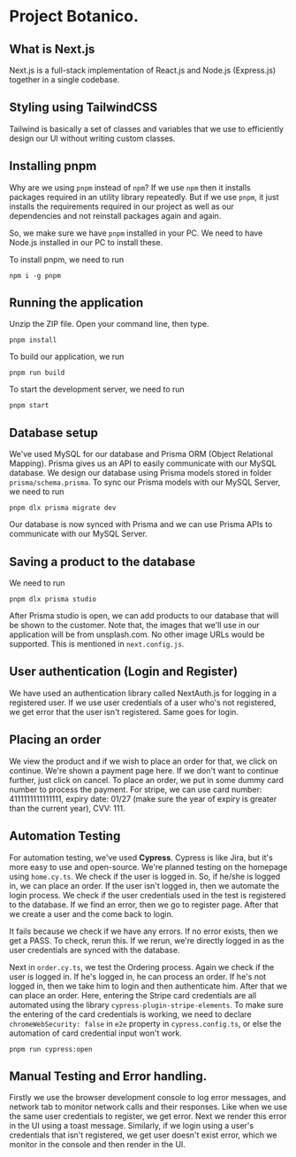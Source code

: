 # Project Botanico.

## What is Next.js

Next.js is a full-stack implementation of React.js and Node.js (Express.js) together in a single codebase.

## Styling using TailwindCSS

Tailwind is basically a set of classes and variables that we use to efficiently design our UI without writing custom classes.

## Installing pnpm

Why are we using `pnpm` instead of `npm`? If we use `npm` then it installs packages required in an utility library repeatedly. But if we use `pnpm`, it just installs the requirements required in our project as well as our dependencies and not reinstall packages again and again.

So, we make sure we have `pnpm` installed in your PC. We need to have Node.js installed in our PC to install these.

To install pnpm, we need to run

```
npm i -g pnpm
```

## Running the application

Unzip the ZIP file. Open your command line, then type.

```
pnpm install
```

To build our application, we run

```
pnpm run build
```

To start the development server, we need to run

```
pnpm start
```

## Database setup

We've used MySQL for our database and Prisma ORM (Object Relational Mapping). Prisma gives us an API to easily communicate with our MySQL database. We design our database using Prisma models stored in folder `prisma/schema.prisma`. To sync our Prisma models with our MySQL Server, we need to run

```
pnpm dlx prisma migrate dev
```

Our database is now synced with Prisma and we can use Prisma APIs to communicate with our MySQL Server.

## Saving a product to the database

We need to run

```
pnpm dlx prisma studio
```

After Prisma studio is open, we can add products to our database that will be shown to the customer. Note that, the images that we'll use in our application will be from unsplash.com. No other image URLs would be supported. This is mentioned in `next.config.js`.

## User authentication (Login and Register)

We have used an authentication library called NextAuth.js for logging in a registered user. If we use user credentials of a user who's not registered, we get error that the user isn't registered. Same goes for login.

## Placing an order

We view the product and if we wish to place an order for that, we click on continue. We're shown a payment page here. If we don't want to continue further, just click on cancel. To place an order, we put in some dummy card number to process the payment. For stripe, we can use card number: 4111111111111111, expiry date: 01/27 (make sure the year of expiry is greater than the current year), CVV: 111.

## Automation Testing

For automation testing, we've used **Cypress**. Cypress is like Jira, but it's more easy to use and open-source. We're planned testing on the homepage using `home.cy.ts`. We check if the user is logged in. So, if he/she is logged in, we can place an order. If the user isn't logged in, then we automate the login process. We check if the user credentials used in the test is registered to the database. If we find an error, then we go to register page. After that we create a user and the come back to login.

It fails because we check if we have any errors. If no error exists, then we get a PASS. To check, rerun this. If we rerun, we're directly logged in as the user credentials are synced with the database.

Next in `order.cy.ts`, we test the Ordering process. Again we check if the user is logged in. If he's logged in, he can process an order. If he's not logged in, then we take him to login and then authenticate him. After that we can place an order. Here, entering the Stripe card credentials are all automated using the library `cypress-plugin-stripe-elements`. To make sure the entering of the card credentials is working, we need to declare `chromeWebSecurity: false` in `e2e` property in `cypress.config.ts`, or else the automation of card credential input won't work.

```
pnpm run cypress:open
```

## Manual Testing and Error handling.

Firstly we use the browser development console to log error messages, and network tab to monitor network calls and their responses. Like when we use the same user credentials to register, we get error. Next we render this error in the UI using a toast message. Similarly, if we login using a user's credentials that isn't registered, we get user doesn't exist error, which we monitor in the console and then render in the UI.
